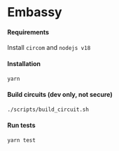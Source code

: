 # Embassy

#### Requirements

Install `circom` and `nodejs v18`

#### Installation

```bash
yarn
```

#### Build circuits (dev only, not secure)

```bash
./scripts/build_circuit.sh
```

#### Run tests

```bash
yarn test
```
